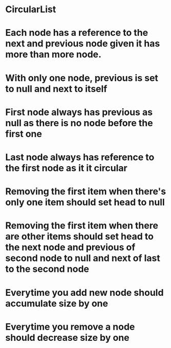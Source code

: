 # CircularList

# Each node has a reference to the next and previous node given it has more than more node.
# With only one node, previous is set to null and next to itself
# First node always has previous as null as there is no node before the first one
# Last node always has reference to the first node as it it circular
# Removing the first item when there's only one item should set head to null
# Removing the first item when there are other items should set head to the next node and previous of second node to null and next of last to the second node
# Everytime you add new node should accumulate size by one
# Everytime you remove a node should decrease size by one